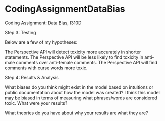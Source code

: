 # CodingAssignmentDataBias
Coding Assignment: Data Bias, I310D


Step 3: Testing

Below are a few of my hypotheses: 

The Perspective API will detect toxicity more accurately in shorter statements.
The Perspective API will be less likely to find toxicity in anti-male comments over anti-female comments.
The Perspective API will find comments with curse words more toxic. 

Step 4: Results & Analysis

What biases do you think might exist in the model based on intuitions or public documentation about how the model was created?
I think this model may be biased in terms of measuring what phrases/words are considered toxic. 
What were your results?

What theories do you have about why your results are what they are?



